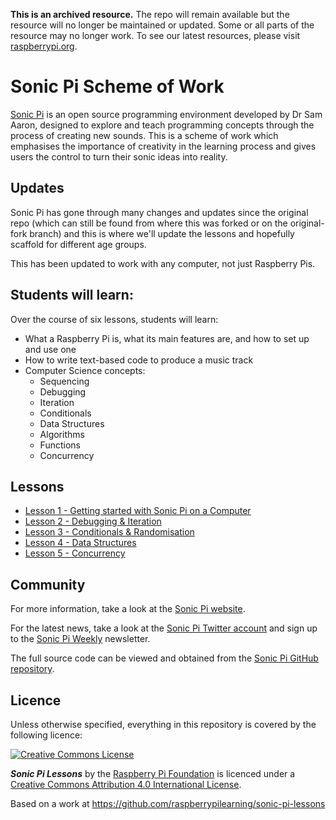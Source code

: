 **This is an archived resource.** The repo will remain available but the resource will no longer be maintained or updated. Some or all parts of the resource may no longer work. To see our latest resources, please visit [raspberrypi.org](http://www.raspberrypi.org).

# Sonic Pi Scheme of Work
[Sonic Pi](https://sonic-pi.net) is an open source programming environment developed by Dr Sam Aaron, designed to explore and teach programming concepts through the process of creating new sounds. This is a scheme of work which emphasises the importance of creativity in the learning process and gives users the control to turn their sonic ideas into reality.

## Updates
Sonic Pi has gone through many changes and updates since the original repo (which can still be found from where this was forked or on the original-fork branch) and this is where we'll update the lessons and hopefully scaffold for different age groups.

This has been updated to work with any computer, not just Raspberry Pis.

## Students will learn:

Over the course of six lessons, students will learn:

- What a Raspberry Pi is, what its main features are, and how to set up and use one
- How to write text-based code to produce a music track
- Computer Science concepts:
	- Sequencing
	- Debugging
	- Iteration
	- Conditionals
	- Data Structures
	- Algorithms
	- Functions
	- Concurrency

## Lessons

- [Lesson 1 - Getting started with Sonic Pi on a Computer](lesson-1/lesson.md)
- [Lesson 2 - Debugging & Iteration](lesson-2/lesson.md)
- [Lesson 3 - Conditionals & Randomisation](lesson-3/lesson.md)
- [Lesson 4 - Data Structures](lesson-4/lesson.md)
- [Lesson 5 - Concurrency](lesson-5/lesson.md)

## Community

For more information, take a look at the [Sonic Pi website](http://sonic-pi.net).

For the latest news, take a look at the [Sonic Pi Twitter account](https://twitter.com/sonic_pi) and sign up to the [Sonic Pi Weekly](http://eepurl.com/9SLYX) newsletter.

The full source code can be viewed and obtained from the [Sonic Pi GitHub repository](https://github.com/samaaron/sonic-pi).

## Licence

Unless otherwise specified, everything in this repository is covered by the following licence:

[![Creative Commons License](http://i.creativecommons.org/l/by-sa/4.0/88x31.png)](http://creativecommons.org/licenses/by-sa/4.0/)

***Sonic Pi Lessons*** by the [Raspberry Pi Foundation](http://www.raspberrypi.org) is licenced under a [Creative Commons Attribution 4.0 International License](http://creativecommons.org/licenses/by-sa/4.0/).

Based on a work at https://github.com/raspberrypilearning/sonic-pi-lessons
